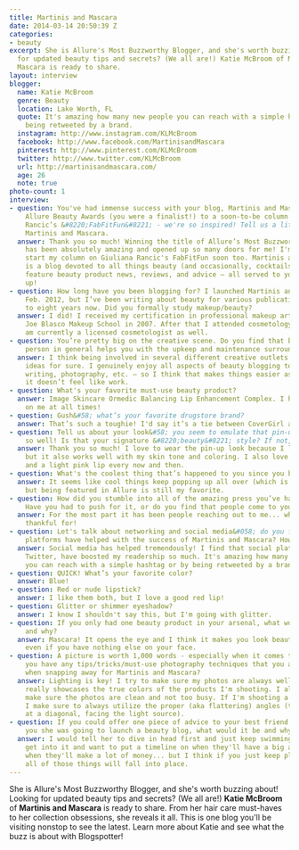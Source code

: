 ```yaml
---
title: Martinis and Mascara
date: 2014-03-14 20:50:39 Z
categories:
- beauty
excerpt: She is Allure's Most Buzzworthy Blogger, and she's worth buzzing about! Looking
  for updated beauty tips and secrets? (We all are!) Katie McBroom of Martinis and
  Mascara is ready to share.
layout: interview
blogger:
  name: Katie McBroom
  genre: Beauty
  location: Lake Worth, FL
  quote: It's amazing how many new people you can reach with a simple hashtag or by
    being retweeted by a brand.
  instagram: http://www.instagram.com/KLMcBroom
  facebook: http://www.facebook.com/MartinisandMascara
  pinterest: http://www.pinterest.com/KLMcBroom
  twitter: http://www.twitter.com/KLMcBroom
  url: http://martinisandmascara.com/
  age: 26
  note: true
photo-count: 1
interview:
- question: You've had immense success with your blog, Martinis and Mascara. From
    Allure Beauty Awards (you were a finalist!) to a soon-to-be column with Giuliana
    Rancic’s &#8220;FabFitFun&#8221; - we're so inspired! Tell us a little bit about
    Martinis and Mascara.
  answer: Thank you so much! Winning the title of Allure’s Most Buzzworthy Blogger
    has been absolutely amazing and opened up so many doors for me! I'm thrilled to
    start my column on Giuliana Rancic's FabFitFun soon too. Martinis and Mascara
    is a blog devoted to all things beauty (and occasionally, cocktails!) where I
    feature beauty product news, reviews, and advice – all served to you straight
    up!
- question: How long have you been blogging for? I launched Martinis and Mascara in
    Feb. 2012, but I’ve been writing about beauty for various publications for close
    to eight years now. Did you formally study makeup/beauty?
  answer: I did! I received my certification in professional makeup artistry from
    Joe Blasco Makeup School in 2007. After that I attended cosmetology school and
    am currently a licensed cosmetologist as well.
- question: You’re pretty big on the creative scene. Do you find that being a creative
    person in general helps you with the upkeep and maintenance surrounding your blog?
  answer: I think being involved in several different creative outlets helps to cultivate
    ideas for sure. I genuinely enjoy all aspects of beauty blogging too – makeup,
    writing, photography, etc. – so I think that makes things easier as well because
    it doesn’t feel like work.
- question: What's your favorite must-use beauty product?
  answer: Image Skincare Ormedic Balancing Lip Enhancement Complex. I have a tube
    on me at all times!
- question: Gush&#58; what’s your favorite drugstore brand?
  answer: That’s such a toughie! I'd say it’s a tie between CoverGirl and Sonia Kashuk
- question: Tell us about your look&#58; you seem to emulate that pin-up girl look
    so well! Is that your signature &#8220;beauty&#8221; style? If not, what is?
  answer: Thank you so much! I love to wear the pin-up look because I love that era,
    but it also works well with my skin tone and coloring. I also love a smokey eye
    and a light pink lip every now and then.
- question: What's the coolest thing that’s happened to you since you began blogging?
  answer: It seems like cool things keep popping up all over (which is amazing!),
    but being featured in Allure is still my favorite.
- question: How did you stumble into all of the amazing press you’ve had thus far?
    Have you had to push for it, or do you find that people come to you?
  answer: For the most part it has been people reaching out to me... which I am so
    thankful for!
- question: Let's talk about networking and social media&#058; do you find that social
    platforms have helped with the success of Martinis and Mascara? How so?
  answer: Social media has helped tremendously! I find that social platforms, especially
    Twitter, have boosted my readership so much. It's amazing how many new people
    you can reach with a simple hashtag or by being retweeted by a brand.
- question: QUICK! What’s your favorite color?
  answer: Blue!
- question: Red or nude lipstick?
  answer: I like them both, but I love a good red lip!
- question: Glitter or shimmer eyeshadow?
  answer: I know I shouldn't say this, but I'm going with glitter.
- question: If you only had one beauty product in your arsenal, what would it be,
    and why?
  answer: Mascara! It opens the eye and I think it makes you look beautiful instantly
    even if you have nothing else on your face.
- question: A picture is worth 1,000 words - especially when it comes to beauty. Do
    you have any tips/tricks/must-use photography techniques that you always implement
    when snapping away for Martinis and Mascara?
  answer: Lighting is key! I try to make sure my photos are always well lit so it
    really showcases the true colors of the products I'm shooting. I also like to
    make sure the photos are clean and not too busy. If I'm shooting a photo of myself
    I make sure to always utilize the proper (aka flattering) angles (taken from above
    at a diagonal, facing the light source).
- question: If you could offer one piece of advice to your best friend, who just told
    you she was going to launch a beauty blog, what would it be and why?
  answer: I would tell her to dive in head first and just keep swimming! So many people
    get into it and want to put a timeline on when they'll have a big audience or
    when they'll make a lot of money... but I think if you just keep plugging along,
    all of those things will fall into place.
---
```


She is Allure's Most Buzzworthy Blogger, and she's worth buzzing about! Looking for updated beauty tips and secrets? (We all are!) **Katie McBroom** of **Martinis and Mascara** is ready to share. From her hair care must-haves to her collection obsessions, she reveals it all. This is one blog you'll be visiting nonstop to see the latest. Learn more about Katie and see what the buzz is about with Blogspotter!